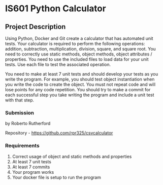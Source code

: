 # IS601 Python Calculator

## Project Description

Using Python, Docker and Git create a calculator that has automated unit tests.  Your calculator is required to perform the following operations: addition, subtraction, multiplication, division, square, and square root.  You need to correctly use static methods, object methods, object attributes / properties.   You need to use the included files to load data for your unit tests.  Use each file to test the associated operation.   

You need to make at least 7 unit tests and should develop your tests as you write the program.  For example, you should test object instantiation when you write the code to create the object.  You must not repeat code and will lose points for any code repetition.   You should try to make a commit for each successful step you take writing the program and include a unit test with that step.
### Submission

by Roberto Rutherford

Repository - https://github.com/rpr325/csvcalculator

### Requirements
1. Correct usage of object and static methods and properties
2. At least 7 unit tests
3. At least 7 commits
4. Your program works
5. Your docker file is setup to run the program
